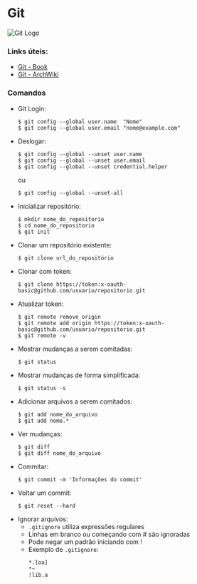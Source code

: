 # Git
![Git Logo]()

### Links úteis:
  * [Git - Book](https://git-scm.com/book/en/v2)
  * [Git - ArchWiki](https://wiki.archlinux.org/title/Git)

### Comandos
  * Git Login:
    ````
    $ git config --global user.name  "Nome"
    $ git config --global user.email "nome@example.com"
    ````
  * Deslogar:
    ````
    $ git config --global --unset user.name
    $ git config --global --unset user.email
    $ git config --global --unset credential.helper
    ````
    ou
    ````
    $ git config --global --unset-all
    ````
  * Inicializar repositório:
    ````
    $ mkdir nome_do_repositorio
    $ cd nome_do_repositorio
    $ git init
    ````
  * Clonar um repositório existente:
    ````
    $ git clone url_do_repositório
    ````
  * Clonar com token:
    ````
    $ git clone https://token:x-oauth-basic@github.com/usuario/repositorio.git
    ````
  * Atualizar token:
    ````
    $ git remote remove origin
    $ git remote add origin https://token:x-oauth-basic@github.com/usuario/repositorio.git
    $ git remote -v
    ````
  * Mostrar mudanças a serem comitadas:
    ````
    $ git status
    ````
  * Mostrar mudanças de forma simplificada:
    ````
    $ git status -s
    ````
  * Adicionar arquivos a serem comitados:
    ````
    $ git add nome_do_arquivo
    $ git add nome.*
    ````
  * Ver mudanças:
    ````
    $ git diff
    $ git diff nome_do_arquivo
    ````
  * Commitar:
    ````
    $ git commit -m 'Informações do commit'
    ````
  * Voltar um commit:
    ````
    $ git reset --hard
    ````
  * Ignorar arquivos:
    * `.gitignore` utiliza expressões regulares
    * Linhas em branco ou começando com # são ignoradas
    * Pode negar um padrão iniciando com !
    * Exemplo de `.gitignore`:
      ````
      *.[oa]
      *~
      !lib.a
      ````
